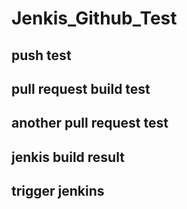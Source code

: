 # Jenkis_Github_Test

## push test

## pull request build test

## another pull request test

## jenkis build result

## trigger jenkins
